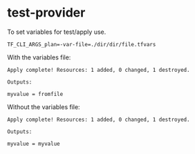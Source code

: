 # test-provider


To set variables for test/apply use.

```
TF_CLI_ARGS_plan=-var-file=./dir/dir/file.tfvars
```

With the variables file:

```
Apply complete! Resources: 1 added, 0 changed, 1 destroyed.

Outputs:

myvalue = fromfile
```

Without the variables file:

```
Apply complete! Resources: 1 added, 0 changed, 1 destroyed.

Outputs:

myvalue = myvalue
```
